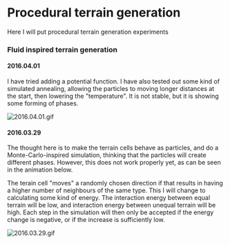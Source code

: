 # Procedural terrain generation

Here I will put procedural terrain generation experiments

### Fluid inspired terrain generation

#### 2016.04.01
I have tried adding a potential function. I have also tested out some kind of simulated annealing, allowing the particles to moving longer distances at the start, then lowering the "temperature". It is not stable, but it is showing some forming of phases.

![2016.04.01.gif](fluid_terrain/screenshot/2016.04.01.gif)

#### 2016.03.29
The thought here is to make the terrain cells behave as particles, and do a Monte-Carlo-inspired simulation, thinking that the particles will create different phases. However, this does not work properly yet, as can be seen in the animation below. 

The terain cell "moves" a randomly chosen direction if that results in having a higher number of neighbours of the same type. This I will change to calculating some kind of energy. The interaction energy between equal terrain will be low, and interaction energy between unequal terrain will be high. Each step in the simulation will then only be accepted if the energy change is negative, or if the increase is sufficiently low. 

![2016.03.29.gif](fluid_inspired/screenshot/2016.03.29.gif)
